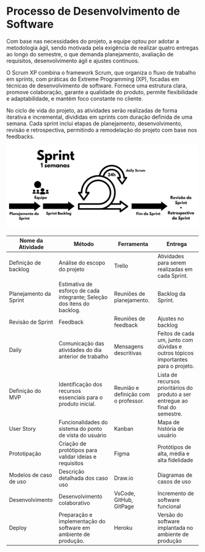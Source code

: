 # **Processo de Desenvolvimento de Software**

Com base nas necessidades do projeto, a equipe optou por adotar a metodologia ágil, sendo motivada pela exigência de realizar quatro entregas ao longo do semestre, o que demanda planejamento, avaliação de requisitos, desenvolvimento ágil e ajustes contínuos.

O Scrum XP combina o framework Scrum, que organiza o fluxo de trabalho em sprints, com práticas do Extreme Programming (XP), focadas em técnicas de desenvolvimento de software. Fornece uma estrutura clara, promove colaboração, garante a qualidade do produto, permite flexibilidade e adaptabilidade, e mantém foco constante no cliente.

No ciclo de vida do projeto, as atividades serão realizadas de forma iterativa e incremental, divididas em sprints com duração definida de uma semana. Cada sprint inclui etapas de planejamento, desenvolvimento, revisão e retrospectiva, permitindo a remodelação do projeto com base nos feedbacks.

![Processo de Desenvolvimento de Software](imagens/processo/processoSoftware.jpeg)

| Nome da Atividade       | Método                        | Ferramenta          | Entrega                                  |
|-------------------------|-------------------------------|---------------------|------------------------------------------|
| Definição de backlog    | Análise do escopo do projeto | Trello              | Atividades para serem realizadas em cada Sprint. |
| Planejamento da Sprint  | Estimativa de esforço de cada integrante; Seleção dos itens do backlog. | Reuniões de planejamento. | Backlog da Sprint. |
| Revisão de Sprint       | Feedback                      | Reuniões de feedback | Ajustes no backlog                       |
| Daily                   | Comunicação das atividades do dia anterior de trabalho | Mensagens descritivas | Feitos de cada um, junto com dúvidas e outros tópicos importantes para o projeto. |
| Definição do MVP        | Identificação dos recursos essenciais para o produto inicial. | Reunião e definição com o professor. | Lista de recursos prioritários do produto a ser entregue ao final do semestre. |
| User Story              | Funcionalidades do sistema do ponto de vista do usuário | Kanban              | Mapa de história de usuário             |
| Prototipação            | Criação de protótipos para validar ideias e requisitos | Figma               | Protótipos de alta, média e alta fidelidade |
| Modelos de caso de uso | Descrição detalhada dos caso uso | Draw.io             | Diagramas de casos de uso               |
| Desenvolvimento         | Desenvolvimento colaborativo | VsCode, GitHub, GitPage | Incremento de software funcional        |
| Deploy                  | Preparação e implementação do software em ambiente de produção. | Heroku              | Versão do software implantada no ambiente de produção |
